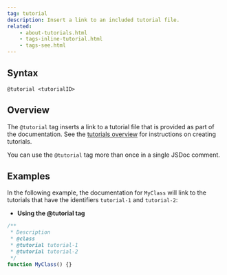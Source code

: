 ```yaml
---
tag: tutorial
description: Insert a link to an included tutorial file.
related:
    - about-tutorials.html
    - tags-inline-tutorial.html
    - tags-see.html
---
```


## Syntax

    @tutorial <tutorialID>


## Overview

The `@tutorial` tag inserts a link to a tutorial file that is provided as part of the documentation.
See the [tutorials overview][tutorials] for instructions on creating tutorials.

You can use the `@tutorial` tag more than once in a single JSDoc comment.

[tutorials]: about-tutorials.html


## Examples

In the following example, the documentation for `MyClass` will link to the tutorials that have the
identifiers `tutorial-1` and `tutorial-2`:

* **Using the @tutorial tag**

```js
/**
 * Description
 * @class
 * @tutorial tutorial-1
 * @tutorial tutorial-2
 */
function MyClass() {}
```

